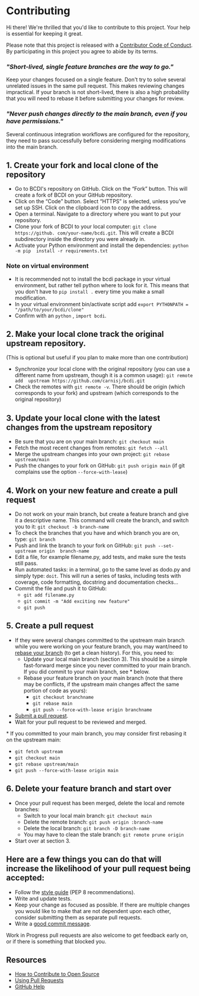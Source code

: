 # Contributing

Hi there! We're thrilled that you'd like to contribute to this project. Your help is 
essential for keeping it great.

Please note that this project is released with a 
[Contributor Code of Conduct][code-of-conduct]. By participating in this project 
you agree to abide by its terms.


### *"Short-lived, single feature branches are the way to go."*

Keep your changes focused on a single feature. Don't try to solve several unrelated 
issues in the same pull request. This makes reviewing changes impractical. If your 
branch is not short-lived, there is also a high probability that you will need to 
rebase it before submitting your changes for review.

### *"Never push changes directly to the main branch, even if you have permissions."*

Several continuous integration workflows are configured for the repository, they 
need to pass successfully before considering merging modifications into the main 
branch.

## 1. Create your fork and local clone of the repository

- Go to BCDI's repository on GitHub. Click on the “Fork” button. This will create a 
   fork of BCDI on your GitHub repository.
- Click on the “Code” button. Select “HTTPS” is selected, unless you’ve set up SSH. 
   Click on the clipboard icon to copy the address.
- Open a terminal. Navigate to a directory where you want to put your repository.
- Clone your fork of BCDI to your local computer: `git clone https://github.
  com/your-name/bcdi.git`.
  This will create a BCDI subdirectory inside the directory you were already in.
- Activate your Python environment and install the dependencies: `python -m pip 
  install -r requirements.txt` 
  
### Note on virtual environment 

 - It is recommended not to install the bcdi package in your virtual environment, but rather tell python where to look for it. This means that you don't have to `pip install .` every time you make a small modification.
 - In your virtual environment bin/activate script add `export PYTHONPATH = "/path/to/your/bcdi/clone"`
 - Confirm with an `python` , `import bcdi`. 
  
## 2. Make your local clone track the original upstream repository.

(This is optional but useful if you plan to make more than one contribution)

- Synchronize your local clone with the original repository (you can use a 
   different name from upstream, though it is a common usage): `git remote add 
   upstream https://github.com/carnisj/bcdi.git`
- Check the remotes with `git remote -v`. There should be origin (which corresponds 
   to your fork) and upstream (which corresponds to the original repository)
  
## 3. Update your local clone with the latest changes from the upstream repository

- Be sure that you are on your main branch: `git checkout main`
- Fetch the most recent changes from remotes: `git fetch --all`
- Merge the upstream changes into your own project: `git rebase upstream/main` 
- Push the changes to your fork on GitHub: `git push origin main` (if git complains
  use the option `--force-with-lease`)

## 4. Work on your new feature and create a pull request

- Do not work on your main branch, but create a feature branch and give it a 
  descriptive name. This command will create the branch, and switch you to it:
  `git checkout -b branch-name`
- To check the branches that you have and which branch you are on, type: `git branch`
- Push and link the branch to your fork on GitHub: `git push --set-upstream origin 
   branch-name`
- Edit a file, for example filename.py, add tests, and make sure the tests still pass.
- Run automated tasks: in a terminal, go to the same level as dodo.py and simply 
  type: `doit`. This will run a series of tasks, including tests with coverage, code 
  formatting, docstring and documentation checks...
- Commit the file and push it to GitHub:
   - `git add filename.py`
   - `git commit -m "Add exciting new feature"`
   - `git push`
   
## 5. Create a pull request

- If they were several changes committed to the upstream main branch while you 
  were working on your feature branch, you may want/need to [rebase your branch][rb] 
  (to get a clean history). For this, you need to:
  - Update your local main branch (section 3). This should be a simple 
    fast-forward merge since you never committed to your main branch. If you did 
    commit to your main branch, see * below.
  - Rebase your feature branch on your main branch (note that there may be 
    conflicts, if the upstream main changes affect the same portion of code as 
    yours):
    - `git checkout branchname`
    - `git rebase main`
    - `git push --force-with-lease origin branchname`
- [Submit a pull request][pr].
- Wait for your pull request to be reviewed and merged.
  
\* If you committed to your main branch, you may consider first rebasing it on the 
upstream main: 
 - `git fetch upstream`
 - `git checkout main`
 - `git rebase upstream/main`
 - `git push --force-with-lease origin main`

## 6. Delete your feature branch and start over

- Once your pull request has been merged, delete the local and remote branches:
  - Switch to your local main branch: `git checkout main`
  - Delete the remote branch: `git push origin :branch-name`
  - Delete the local branch: `git branch -D branch-name`
  - You may have to clean the stale branch: `git remote prune origin`
- Start over at section 3.

## Here are a few things you can do that will increase the likelihood of your pull request being accepted:

- Follow the [style guide][style] (PEP 8 recommendations).
- Write and update tests.
- Keep your change as focused as possible. If there are multiple changes you would 
  like to make that are not dependent upon each other, consider submitting them as 
  separate pull requests.
- Write a [good commit message][gcm].

Work in Progress pull requests are also welcome to get feedback early on, or if 
there is something that blocked you.

## Resources

- [How to Contribute to Open Source](https://opensource.guide/how-to-contribute/)
- [Using Pull Requests](https://help.github.com/articles/about-pull-requests/)
- [GitHub Help](https://help.github.com)

[rb]: https://git-scm.com/book/en/v2/Git-Branching-Rebasing
[pr]: https://docs.github.com/en/github/collaborating-with-pull-requests/
[style]: https://www.python.org/dev/peps/pep-0008/
[blck]: https://pypi.org/project/black/
[gcm]: http://tbaggery.com/2008/04/19/a-note-about-git-commit-messages.html
[code-of-conduct]: CODE_OF_CONDUCT.md
